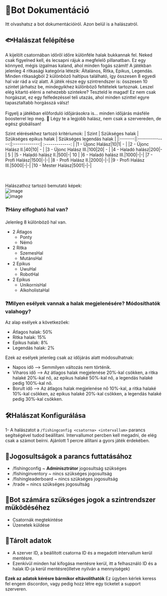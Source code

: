 # 📘Bot Dokumentáció <br>
Itt olvashatsz a bot dokumentációiról. Azon belül is a halászatról.<br>
## 🐟Halászat felépítése<br>
A kijelölt csatornában időről időre különféle halak bukkannak fel. Neked csak figyelned kell, és lecsapni rájuk a megfelelő pillanatban. 
Ez egy könnyed, mégis izgalmas kaland, ahol minden fogás számít! A játékban jelenleg 4 ritkasági kategória létezik: Általános, Ritka, Epikus, Legendás. 
Minden ritkaságból 2 különböző haltípus található, így összesen 8 egyedi hal vár rád a víz alatt. 
A játék része egy szintrendszer is: összesen 10 szintet járhatsz be, mindegyikhez különböző feltételek tartoznak. 
Leszel elég kitartó elérni a nehezebb szintekre? Teszteld le magad! Ez nem csak horgászat, ez egy felfedezéssel teli utazás, ahol minden szinttel egyre tapasztaltabb horgásszá válsz! <br><br>
Figyelj a játékban előforduló időjárásokra is... minden időjárás másféle boosterrel lep meg. 🤫 Légy te a legjobb halász, nem csak a szervereden, de egész globálisan!



Szint elérésekhez tartozó kritériumok: 
| Szint | Szükséges halak | Szükséges epikus halak | Szükséges legendás halak |
|:-------:|:--------------:|:-------------:| :-------------: |
|1 - Újonc Halász|10|1| - |
|2 - Újonc Halász II.|40|10| - |
|3 - Újonc Halász III.|100|20| - |
|4 - Haladó halász|200|-| 5 |
|5 - Haladó halász II.|500|-| 10 |
|6 - Haladó halász III.|1000|-|-|
|7 - Profi Halász|1500|-|-|
|8 - Profi Halász II.|2000|-|-|
|9 - Profi Halász III.|5000|-|-|
|10 - Mester Halász|5001|-|-|

<br><br>
Halászathoz tartozó bemutató képek: <br>
![image](https://github.com/user-attachments/assets/67bd78ae-1b15-424c-b5cc-d5634d6624f8)<br>
![image](https://github.com/user-attachments/assets/48ccafab-5a95-4f77-a19f-8d707c7d2850)<br>

### ❓Hány elfogható hal van?
Jelenleg 8 különböző hal van.
  - 2 Átlagos
      - Ponty
      - Némó
  - 2 Ritka
      - SzemesHal
      - MutánsHal
  - 2 Epikus
      - UwuHal
      - RobotHal
  - 2 Epikus
      - UnikornisHal
      - AlkoholistaHal

### ❓Milyen esélyek vannak a halak megjelenésére? Módosíthatók valahogy?
Az alap esélyek a következőek:
  - Átlagos halak: 50%
  - Ritka halak: 15%
  - Epikus halak: 8%
  - Legendás halak: 2%

Ezek az esélyek jelenleg csak az időjárás alatt módosulhatnak:
  - Napos idő --> Semmilyen változás nem történik.
  - Viharos idő --> Az átlagos halak megjelenése 20%-kal csökken, a ritka halaké 20%-kal nő, az epikus halaké 50%-kal nő, a legendás halaké pedig 100%-kal nő.
  - Borult idő --> Az átlagos halak megjelenése nő 10%-kal, a ritka halaké 10%-kal csökken, az epikus halaké 20%-kal csökken, a legendás halaké pedig 30%-kal csökken.



## 🛠Halászat Konfigurálása
1- A halászatot a `/fishingconfig <csatorna> <intervallum>` parancs segítségével tudod beállítani. Intervallumot percben kell megadni, de elég csak a számot beírni. Ajánlott 1 percre állítani a gyors játék érdekében.

## 🔔Jogosultságok a parancs futtatásához
  - /fishingconfig ~ **Adminisztrátor** jogosultság szükséges
  - /fishinginventory ~ nincs szükséges jogosultság
  - /fishingleaderboard ~ nincs szükséges jogosultság
  - /trade ~ nincs szükséges jogosultság


## 🤖Bot számára szükséges jogok a szintrendszer müködéséhez
  - Csatornák megtekintése
  - Üzenetek küldése<br>

## 📁Tárolt adatok
  - A szerver ID, a beállított csatorna ID és a megadott intervallum kerül mentésre.
  - Ezenkívül minden hal kifogása mentésre kerül, itt a felhasználó ID és a halak ID-ja kerül mentésre(illetve nyilván a mennyiségek)


**Ezek az adatok kérésre bármikor eltávolíthatók**
Ez ügyben kérlek keress fel engem discordon, vagy pedig hozz létre egy ticketet a support szerveren.


